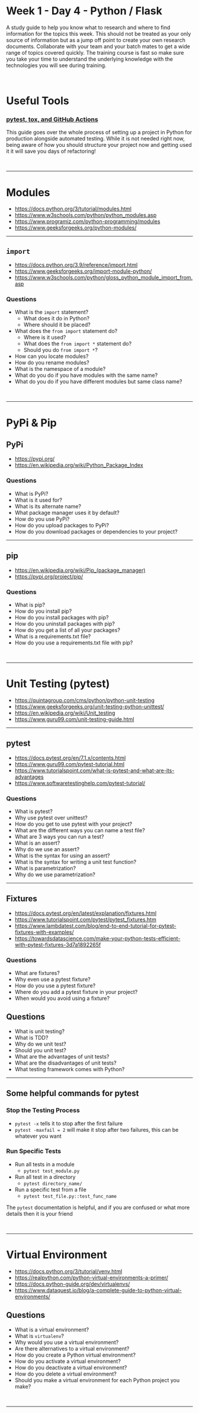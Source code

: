 # Week 1 - Day 4 - Python / Flask
A study guide to help you know what to research and where to find information for the topics this week. This should not be treated as your only source of information but as a jump off point to create your own research documents. Collaborate with your team and your batch mates to get a wide range of topics covered quickly. The training course is fast so make sure you take your time to understand the underlying knowledge with the technologies you will see during training.

<br>

# Useful Tools

### [pytest, tox, and GitHub Actions](https://www.youtube.com/watch?v=DhUpxWjOhME)

This guide goes over the whole process of setting up a project in Python for production alongside automated testing. While it is not needed right now, being aware of how you should structure your project now and getting used it it will save you days of refactoring!

<br>


---
# Modules
- https://docs.python.org/3/tutorial/modules.html
- https://www.w3schools.com/python/python_modules.asp
- https://www.programiz.com/python-programming/modules
- https://www.geeksforgeeks.org/python-modules/

---
## `import`
- https://docs.python.org/3.9/reference/import.html
- https://www.geeksforgeeks.org/import-module-python/
- https://www.w3schools.com/python/gloss_python_module_import_from.asp

### Questions
- What is the `import` statement?
  - What does it do in Python?
  - Where should it be placed?
- What does the `from import` statement do?
  - Where is it used?
  - What does the `from import *` statement do?
  - Should you do `from import *`?
- How can you locate modules?
- How do you rename modules?
- What is the namespace of a module?
- What do you do if you have modules with the same name?
- What do you do if you have different modules but same class name?

<br>

---
# PyPi & Pip

## PyPi
- https://pypi.org/
- https://en.wikipedia.org/wiki/Python_Package_Index
  
### Questions
- What is PyPi?
- What is it used for?
- What is its alternate name?
- What package manager uses it by default?
- How do you use PyPi?
- How do you upload packages to PyPi?
- How do you download packages or dependencies to your project?

---
## pip
- https://en.wikipedia.org/wiki/Pip_(package_manager) 
- https://pypi.org/project/pip/
  
### Questions
- What is pip?
- How do you install pip?
- How do you install packages with pip?
- How do you uninstall packages with pip?
- How do you get a list of all your packages?
- What is a requirements.txt file?
- How do you use a requirements.txt file with pip?

<br>

---
# Unit Testing (pytest)
- https://quintagroup.com/cms/python/python-unit-testing
- https://www.geeksforgeeks.org/unit-testing-python-unittest/
- https://en.wikipedia.org/wiki/Unit_testing
- https://www.guru99.com/unit-testing-guide.html
  
---
## pytest
- https://docs.pytest.org/en/7.1.x/contents.html
- https://www.guru99.com/pytest-tutorial.html
- https://www.tutorialspoint.com/what-is-pytest-and-what-are-its-advantages
- https://www.softwaretestinghelp.com/pytest-tutorial/

### Questions
- What is pytest?
- Why use pytest over unittest?
- How do you get to use pytest with your project?
- What are the different ways you can name a test file?
- What are 3 ways you can run a test?
- What is an assert?
- Why do we use an assert?
- What is the syntax for using an assert?
- What is the syntax for writing a unit test function?
- What is parametrization?
- Why do we use parametrization?

---
## Fixtures
- https://docs.pytest.org/en/latest/explanation/fixtures.html
- https://www.tutorialspoint.com/pytest/pytest_fixtures.htm
- https://www.lambdatest.com/blog/end-to-end-tutorial-for-pytest-fixtures-with-examples/
- https://towardsdatascience.com/make-your-python-tests-efficient-with-pytest-fixtures-3d7a1892265f

### Questions
- What are fixtures?
- Why even use a pytest fixture?
- How do you use a pytest fixture?
- Where do you add a pytest fixture in your project?
- When would you avoid using a fixture?

## Questions
- What is unit testing?
- What is TDD?
- Why do we unit test?
- Should you unit test?
- What are the advantages of unit tests?
- What are the disadvantages of unit tests?
- What testing framework comes with Python?


---
## Some helpful commands for pytest
### Stop the Testing Process

- `pytest -x` tells it to stop after the first failure
- `pytest -maxfail = 2` will make it stop after two failures, this can be whatever you want

### Run Specific Tests

- Run all tests in a module
    - `pytest test_module.py`
- Run all test in a directory
    - `pytest directory_name/`
- Run a specific test from a file
    - `pytest test_file.py::test_func_name`

The `pytest` documentation is helpful, and if you are confused or what more details then it is  your friend

<br>

---
# Virtual Environment
- https://docs.python.org/3/tutorial/venv.html
- https://realpython.com/python-virtual-environments-a-primer/
- https://docs.python-guide.org/dev/virtualenvs/
- https://www.dataquest.io/blog/a-complete-guide-to-python-virtual-environments/

## Questions
- What is a virtual environment?
- What is `virtualenv`?
- Why would you use a virtual environment?
- Are there alternatives to a virtual environment?
- How do you create a Python virtual environment?
- How do you activate a virtual environment?
- How do you deactivate a virtual environment?
- How do you delete a virtual environment?
- Should you make a virtual environment for each Python project you make?

<br>

---